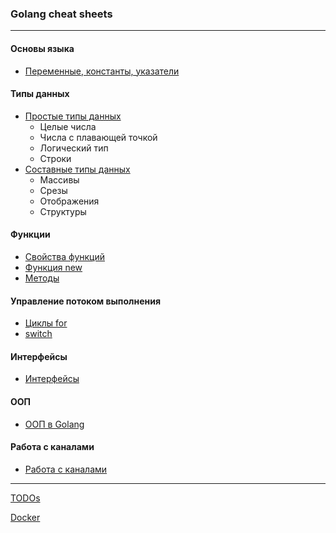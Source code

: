 ### Golang cheat sheets

---

#### Основы языка

* [Переменные, константы, указатели](./vars/README.md)

#### Типы данных

* [Простые типы данных](./datatypes/README_1.md)
    * Целые числа
    * Числа с плавающей точкой
    * Логический тип
    * Строки
* [Составные типы данных](./datatypes/README_2.md)
    * Массивы
    * Срезы
    * Отображения
    * Структуры

#### Функции

* [Свойства функций](./functions/README_1.md)
* [Функция new](./functions/README_2.md)
* [Методы](./functions/README_2.md)

#### Управление потоком выполнения

* [Циклы for](./for-each/README.md)
* [switch](./switch/README.md)

#### Интерфейсы

* [Интерфейсы](./interfaces/README.md)

#### ООП

* [ООП в Golang](./interfaces/README.md)

#### Работа с каналами

* [Работа с каналами](./channels/README.md)

---

[TODOs](./todo/README.md)

[Docker](./docker/README.md)
